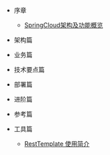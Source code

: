 <!-- 左侧目录 -->
* 序章
  * [SpringCloud架构及功能概览](foreword/sycloud_foreword.md)
  
* 架构篇
  
  
* 业务篇

  
* 技术要点篇
  
* 部署篇
  
* 进阶篇
  
* 参考篇
  
* 工具篇
  * [RestTemplate 使用简介](tools/restTemplate.md)